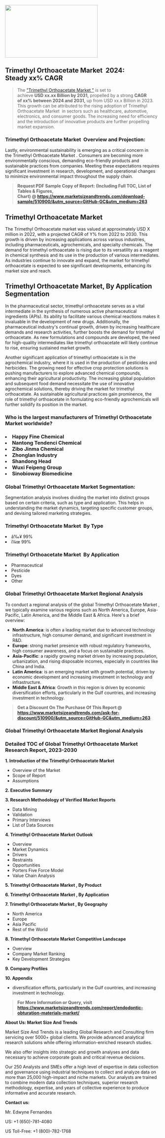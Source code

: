 <p><img class="alignnone size-medium wp-image-20088" src="https://ffe5etoiles.com/wp-content/uploads/2024/12/MST1-300x171.png" alt="" width="300" height="171" /></p><h2 id="ember46" class="ember-view reader-text-block__heading-2">Trimethyl Orthoacetate Market &nbsp;2024: Steady&nbsp;xx% CAGR</h2><blockquote id="ember47" class="ember-view reader-text-block__blockquote">The&nbsp;<a class="app-aware-link " href="https://www.marketsizeandtrends.com/download-sample/510900/&utm_source=GitHub-GC&utm_medium=263" target="_blank" data-test-app-aware-link="">"Trimethyl Orthoacetate Market "</a>&nbsp;is set to achieve&nbsp;<strong>USD&nbsp;xx.xx&nbsp;Billion by 2031,</strong>&nbsp;propelled by a strong&nbsp;<strong>CAGR of&nbsp;xx% between 2024 and 2031,</strong>&nbsp;up from USD xx.x Billion in 2023. This growth can be attributed to the rising adoption of&nbsp;Trimethyl Orthoacetate Market &nbsp;in sectors such as healthcare, automotive, electronics, and consumer goods. The increasing need for efficiency and the introduction of innovative products are further propelling market expansion.</blockquote><h3 id="ember48" class="ember-view reader-text-block__heading-3">Trimethyl Orthoacetate Market &nbsp;Overview and Projection:</h3><p id="ember49" class="ember-view reader-text-block__paragraph">Lastly, environmental sustainability is emerging as a critical concern in the&nbsp;Trimethyl Orthoacetate Market . Consumers are becoming more environmentally conscious, demanding eco-friendly products and sustainable practices from companies. Meeting these expectations requires significant investment in research, development, and operational changes to minimize environmental impact throughout the supply chain.</p><blockquote id="ember50" class="ember-view reader-text-block__blockquote"><strong>Request PDF Sample Copy of Report: (Including Full TOC, List of Tables &amp; Figures, Chart)&nbsp;@&nbsp;<strong><a href="https://www.marketsizeandtrends.com/download-sample/510900/&utm_source=GitHub-GC&utm_medium=263" target="_blank">https://www.marketsizeandtrends.com/download-sample/510900/&utm_source=GitHub-GC&utm_medium=263</a></strong></strong></blockquote><h3 class=""> <h2>Trimethyl Orthoacetate Market</h2><p>The Trimethyl Orthoacetate market was valued at approximately USD X million in 2022, with a projected CAGR of Y% from 2022 to 2030. This growth is driven by increasing applications across various industries, including pharmaceuticals, agrochemicals, and specialty chemicals. The demand for trimethyl orthoacetate is rising due to its versatility as a reagent in chemical synthesis and its use in the production of various intermediates. As industries continue to innovate and expand, the market for trimethyl orthoacetate is expected to see significant developments, enhancing its market size and reach.</p><h2>Trimethyl Orthoacetate Market, By Application Segmentation</h2><p>In the pharmaceutical sector, trimethyl orthoacetate serves as a vital intermediate in the synthesis of numerous active pharmaceutical ingredients (APIs). Its ability to facilitate various chemical reactions makes it invaluable in the development of new drugs. Additionally, the pharmaceutical industry's continual growth, driven by increasing healthcare demands and research activities, further boosts the demand for trimethyl orthoacetate. As new formulations and compounds are developed, the need for high-quality intermediates like trimethyl orthoacetate will likely continue to rise, ensuring sustained market growth.</p><p>Another significant application of trimethyl orthoacetate is in the agrochemical industry, where it is used in the production of pesticides and herbicides. The growing need for effective crop protection solutions is pushing manufacturers to explore advanced chemical compounds, enhancing their agricultural productivity. The increasing global population and subsequent food demand necessitate the use of innovative agrochemical solutions, thereby driving the market for trimethyl orthoacetate. As sustainable agricultural practices gain prominence, the role of trimethyl orthoacetate in formulating eco-friendly agrochemicals will further solidify its position in the market.</p></h3><h3 id="" class="">Who is the largest manufacturers of&nbsp;Trimethyl Orthoacetate Market worldwide?</h3><h3 class=""></Li><Li>Happy Fine Chemical</Li><Li> Nantong Tendenci Chemical</Li><Li> Zibo Jinma Chemical</Li><Li> Zhonglan Industry</Li><Li> Shandong Head</Li><Li> Wuxi Feipeng Group</Li><Li> Sinobioway Biomedicine</h3><h3 id="ember53" class="ember-view reader-text-block__heading-3">Global&nbsp;Trimethyl Orthoacetate Market Segmentation:</h3><p id="ember54" class="ember-view reader-text-block__paragraph">Segmentation analysis involves dividing the market into distinct groups based on certain criteria, such as type and application. This helps in understanding the market dynamics, targeting specific customer groups, and devising tailored marketing strategies.</p><h3 id="" class="">Trimethyl Orthoacetate Market &nbsp;By Type</h3><p></Li><Li>â‰¥ 99%</Li><Li> ï¼œ 99%</p><h3 id="" class="">Trimethyl Orthoacetate Market &nbsp;By Application</h3><p class=""></Li><Li>Pharmaceutical</Li><Li> Pesticide</Li><Li> Dyes</Li><Li> Other</p><h3 id="ember62" class="ember-view reader-text-block__heading-3">Global Trimethyl Orthoacetate Market Regional Analysis</h3><p id="ember63" class="ember-view reader-text-block__paragraph">To conduct a regional analysis of the global Trimethyl Orthoacetate Market , we typically examine various regions such as North America, Europe, Asia-Pacific, Latin America, and the Middle East &amp; Africa. Here's a brief overview:</p><ul><li><strong>North America</strong>: is often a leading market due to advanced technology infrastructure, high consumer demand, and significant investment in R&amp;D.</li><li><strong>Europe</strong>: strong market presence with robust regulatory frameworks, high consumer awareness, and a focus on sustainable practices.</li><li><strong>Asia-Pacific</strong>: a rapidly growing market driven by increasing population, urbanization, and rising disposable incomes, especially in countries like China and India.</li><li><strong>Latin America</strong>: is an emerging market with growth potential, driven by economic development and increasing investment in technology and infrastructure.</li><li><strong>Middle East &amp; Africa</strong>: Growth in this region is driven by economic diversification efforts, particularly in the Gulf countries, and increasing investment in technology.</li></ul><blockquote id="ember61" class="ember-view reader-text-block__blockquote"><strong>Get a Discount On The Purchase Of This Report @ <strong><a href="https://html-cleaner.com/" target="">https://www.marketsizeandtrends.com/ask-for-discount/510900/&utm_source=GitHub-GC&utm_medium=263</a></strong></strong></blockquote><h3 id="ember62" class="ember-view reader-text-block__heading-3">Global Trimethyl Orthoacetate Market Regional Analysis</h3><h3 id="" class="">Detailed TOC of Global Trimethyl Orthoacetate Market Research Report, 2023-2030</h3><p id="" class=""><strong>1. Introduction of the Trimethyl Orthoacetate Market </strong></p><ul><li>Overview of the Market</li><li>Scope of Report</li><li>Assumptions</li></ul><p id="" class=""><strong>2. Executive Summary</strong></p><p id="" class=""><strong>3. Research Methodology of Verified Market Reports</strong></p><ul><li>Data Mining</li><li>Validation</li><li>Primary Interviews</li><li>List of Data Sources</li></ul><p id="" class=""><strong>4. Trimethyl Orthoacetate Market Outlook</strong></p><ul><li>Overview</li><li>Market Dynamics</li><li>Drivers</li><li>Restraints</li><li>Opportunities</li><li>Porters Five Force Model</li><li>Value Chain Analysis</li></ul><p id="" class=""><strong>5. Trimethyl Orthoacetate Market , By Product</strong></p><p id="" class=""><strong>6. Trimethyl Orthoacetate Market , By Application</strong></p><p id="" class=""><strong>7. Trimethyl Orthoacetate Market , By Geography</strong></p><ul><li>North America</li><li>Europe</li><li>Asia Pacific</li><li>Rest of the World</li></ul><p id="" class=""><strong>8. Trimethyl Orthoacetate Market Competitive Landscape</strong></p><ul><li>Overview</li><li>Company Market Ranking</li><li>Key Development Strategies</li></ul><p id="" class=""><strong>9. Company Profiles</strong></p><p id="" class=""><strong>10. Appendix</strong></p><ul><li>diversification efforts, particularly in the Gulf countries, and increasing investment in technology.</li></ul><blockquote id="ember65" class="ember-view reader-text-block__blockquote"><strong>For More Information or Query, visit <strong><strong><a href="https://html-cleaner.com/" target="">https://www.marketsizeandtrends.com/report/endodontic-obturation-materials-market/</a></strong></strong></strong></blockquote><p id="" class=""><strong>About Us: Market Size And Trends</strong></p><p id="" class="">Market Size And Trends is a leading Global Research and Consulting firm servicing over 5000+ global clients. We provide advanced analytical research solutions while offering information-enriched research studies.</p><p id="" class="">We also offer insights into strategic and growth analyses and data necessary to achieve corporate goals and critical revenue decisions.</p><p id="" class="">Our 250 Analysts and SMEs offer a high level of expertise in data collection and governance using industrial techniques to collect and analyze data on more than 25,000 high-impact and niche markets. Our analysts are trained to combine modern data collection techniques, superior research methodology, expertise, and years of collective experience to produce informative and accurate research.</p><p id="" class=""><strong>Contact us:</strong></p><p id="" class="">Mr. Edwyne Fernandes</p><p id="" class="">US: +1 (650)-781-4080</p><p id="" class="">US Toll-Free: +1 (800)-782-1768</p>
